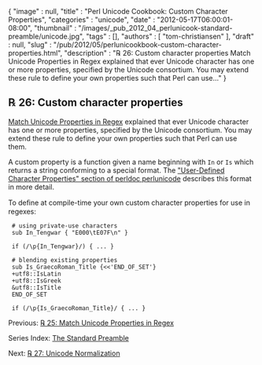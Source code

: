 {
   "image" : null,
   "title" : "Perl Unicode Cookbook: Custom Character Properties",
   "categories" : "unicode",
   "date" : "2012-05-17T06:00:01-08:00",
   "thumbnail" : "/images/_pub_2012_04_perlunicook-standard-preamble/unicode.jpg",
   "tags" : [],
   "authors" : [
      "tom-christiansen"
   ],
   "draft" : null,
   "slug" : "/pub/2012/05/perlunicookbook-custom-character-properties.html",
   "description" : "℞ 26: Custom character properties Match Unicode Properties in Regex explained that ever Unicode character has one or more properties, specified by the Unicode consortium. You may extend these rule to define your own properties such that Perl can use..."
}



℞ 26: Custom character properties
---------------------------------

[Match Unicode Properties in Regex](/pub/2012/05/perlunicook-match-unicode-properties-in-regex.html) explained that ever Unicode character has one or more properties, specified by the Unicode consortium. You may extend these rule to define your own properties such that Perl can use them.

A custom property is a function given a name beginning with `In` or `Is` which returns a string conforming to a special format. The ["User-Defined Character Properties" section of perldoc perlunicode](http://perldoc.perl.org/perlunicode.html#User-Defined-Character-Properties) describes this format in more detail.

To deﬁne at compile-time your own custom character properties for use in regexes:

     # using private-use characters
     sub In_Tengwar { "E000\tE07F\n" }

     if (/\p{In_Tengwar}/) { ... }

     # blending existing properties
     sub Is_GraecoRoman_Title {<<'END_OF_SET'}
     +utf8::IsLatin
     +utf8::IsGreek
     &utf8::IsTitle
     END_OF_SET

     if (/\p{Is_GraecoRoman_Title}/ { ... }

Previous: [℞ 25: Match Unicode Properties in Regex](/pub/2012/05/perlunicook-match-unicode-properties-in-regex.html)

Series Index: [The Standard Preamble](/pub/2012/04/perlunicook-standard-preamble.html)

Next: [℞ 27: Unicode Normalization](/pub/2012/05/perlunicookbook-unicode-normalization.html)

